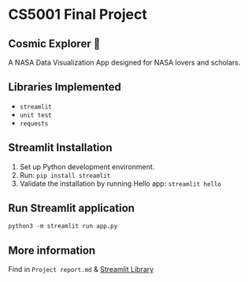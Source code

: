 # CS5001 Final Project
## Cosmic Explorer 🔭
A NASA Data Visualization App designed for NASA lovers and scholars.

## Libraries Implemented
- `streamlit`
- `unit test`
- `requests`

## Streamlit Installation
1. Set up Python development environment.
2. Run:
   `pip install streamlit`
3. Validate the installation by running Hello app:
   `streamlit hello`

## Run Streamlit application
`python3 -m streamlit run app.py`

## More information
Find in `Project report.md` & 
[Streamlit Library](https://docs.streamlit.io/library/api-reference)
